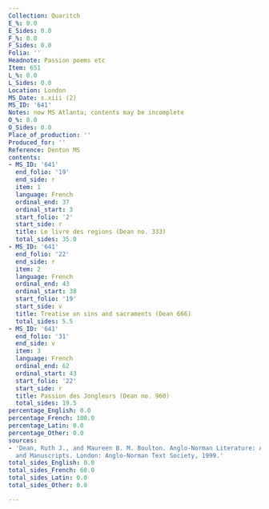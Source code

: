 ```yaml
---
Collection: Quaritch
E_%: 0.0
E_Sides: 0.0
F_%: 0.0
F_Sides: 0.0
Folia: ''
Headnote: Passion poems etc
Item: 651
L_%: 0.0
L_Sides: 0.0
Location: London
MS_Date: s.xiii (2)
MS_ID: '641'
Notes: now MS Atlanta; contents may be incomplete
O_%: 0.0
O_Sides: 0.0
Place_of_production: ''
Produced_for: ''
Reference: Denton MS
contents:
- MS_ID: '641'
  end_folio: '19'
  end_side: r
  item: 1
  language: French
  ordinal_end: 37
  ordinal_start: 3
  start_folio: '2'
  start_side: r
  title: Le livre des regions (Dean no. 333)
  total_sides: 35.0
- MS_ID: '641'
  end_folio: '22'
  end_side: r
  item: 2
  language: French
  ordinal_end: 43
  ordinal_start: 38
  start_folio: '19'
  start_side: v
  title: Treatise on sins and sacraments (Dean 666)
  total_sides: 5.5
- MS_ID: '641'
  end_folio: '31'
  end_side: v
  item: 3
  language: French
  ordinal_end: 62
  ordinal_start: 43
  start_folio: '22'
  start_side: r
  title: Passion des Jongleurs (Dean no. 960)
  total_sides: 19.5
percentage_English: 0.0
percentage_French: 100.0
percentage_Latin: 0.0
percentage_Other: 0.0
sources:
- 'Dean, Ruth J., and Maureen B. M. Boulton. Anglo-Norman Literature: A Guide to Texts
  and Manuscripts. London: Anglo-Norman Text Society, 1999.'
total_sides_English: 0.0
total_sides_French: 60.0
total_sides_Latin: 0.0
total_sides_Other: 0.0

---
```

